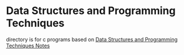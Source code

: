 # Data Structures and Programming Techniques

directory is for c programs based on <a href="https://www.cs.yale.edu/homes/aspnes/classes/223/notes.html">Data Structures and Programming Techniques Notes</a>
